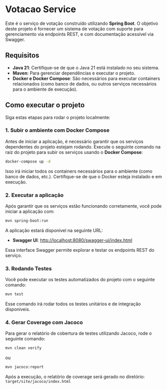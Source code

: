 # Votacao Service

Este é o serviço de votação construído utilizando **Spring Boot**. O objetivo deste projeto é fornecer um sistema de votação com suporte para gerenciamento via endpoints REST, e com documentação acessível via Swagger.

## Requisitos

- **Java 21**: Certifique-se de que o Java 21 está instalado no seu sistema.
- **Maven**: Para gerenciar dependências e executar o projeto.
- **Docker e Docker Compose**: São necessários para executar containers relacionados (como banco de dados, ou outros serviços necessários para o ambiente de execução).

## Como executar o projeto

Siga estas etapas para rodar o projeto localmente:

### 1. Subir o ambiente com Docker Compose

Antes de iniciar a aplicação, é necessário garantir que os serviços dependentes do projeto estejam rodando. Execute o seguinte comando na raiz do projeto para subir os serviços usando o **Docker Compose**:

```bash
docker-compose up -d
```

Isso irá iniciar todos os containers necessários para o ambiente (como banco de dados, etc.). Certifique-se de que o Docker esteja instalado e em execução.

### 2. Executar a aplicação

Após garantir que os serviços estão funcionando corretamente, você pode iniciar a aplicação com:

```bash
mvn spring-boot:run
```

A aplicação estará disponível na seguinte URL:

- **Swagger UI**: [http://localhost:8080/swagger-ui/index.html](http://localhost:8080/swagger-ui/index.html)

Essa interface Swagger permite explorar e testar os endpoints REST do serviço.

### 3. Rodando Testes

Você pode executar os testes automatizados do projeto com o seguinte comando:

```bash
mvn test
```

Esse comando irá rodar todos os testes unitários e de integração disponíveis.

### 4. Gerar Coverage com Jacoco

Para gerar o relatório de cobertura de testes utilizando Jacoco, rode o seguinte comando:

```bash
mvn clean verify
```
ou
```bash
mvn jacoco:report
```

Após a execução, o relatório de coverage será gerado no diretório: `target/site/jacoco/index.html
`